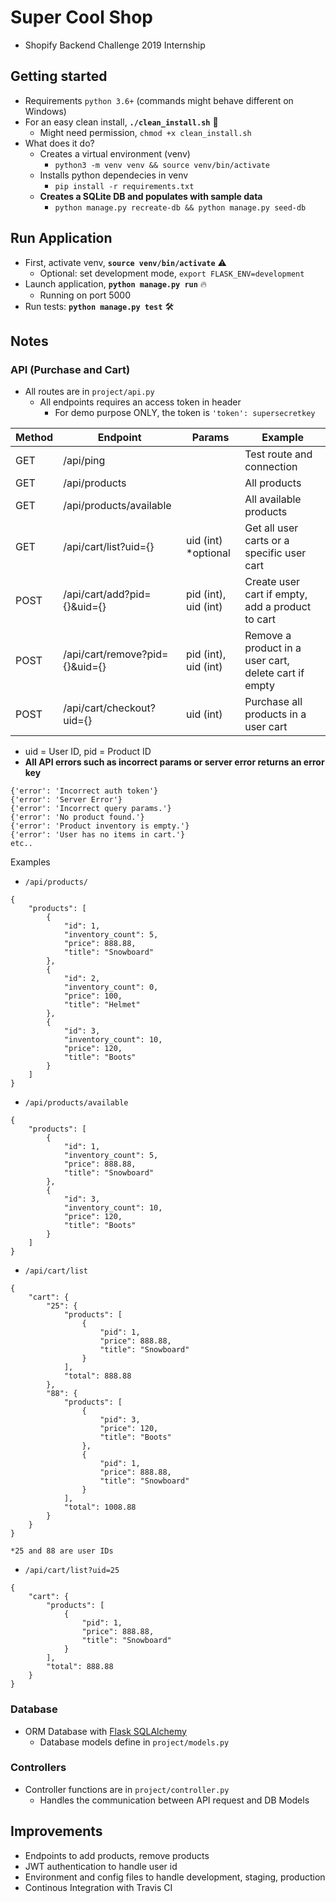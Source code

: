 # Super Cool Shop

- Shopify Backend Challenge 2019 Internship 


## Getting started

- Requirements `python 3.6+` (commands might behave different on Windows)
- For an easy clean install, **`./clean_install.sh`** :dash:
    - Might need permission, `chmod +x clean_install.sh`
- What does it do?
    - Creates a virtual environment (venv)
        - `python3 -m venv venv && source venv/bin/activate`
    - Installs python dependecies in venv 
        - `pip install -r requirements.txt`
    - **Creates a SQLite DB and populates with sample data**
        - `python manage.py recreate-db && python manage.py seed-db`


## Run Application

- First, activate venv, **`source venv/bin/activate`** :warning:
    - Optional: set development mode, `export FLASK_ENV=development`
- Launch application, **`python manage.py run`** :fire: 
    - Running on port 5000
- Run tests: **`python manage.py test`** :hammer_and_wrench:


## Notes

### API (Purchase and Cart)
- All routes are in `project/api.py`
    - All endpoints requires an access token in header
        - For demo purpose ONLY, the token is `'token': supersecretkey`

| Method | Endpoint                       | Params               | Example                                     |
| ------ | ------------------------------ | -------------------- | ------------------------------------------- |
| GET    | /api/ping                      |                      | Test route and connection                   |
| GET    | /api/products                  |                      | All products                                |
| GET    | /api/products/available        |                      | All available products                      |
| GET    | /api/cart/list?uid={}          | uid (int) *optional  | Get all user carts or a specific user cart  |
| POST   | /api/cart/add?pid={}&uid={}    | pid (int), uid (int) | Create user cart if empty, add a product to cart |
| POST   | /api/cart/remove?pid={}&uid={} | pid (int), uid (int) | Remove a product in a user cart, delete cart if empty |
| POST   | /api/cart/checkout?uid={}      | uid (int)            | Purchase all products in a user cart        |
- uid = User ID, pid = Product ID
- **All API errors such as incorrect params or server error returns an error key**
```
{'error': 'Incorrect auth token'}
{'error': 'Server Error'}
{'error': 'Incorrect query params.'}
{'error': 'No product found.'}
{'error': 'Product inventory is empty.'}
{'error': 'User has no items in cart.'}
etc..
```

Examples
- `/api/products/`
```
{
    "products": [
        {
            "id": 1,
            "inventory_count": 5,
            "price": 888.88,
            "title": "Snowboard"
        },
        {
            "id": 2,
            "inventory_count": 0,
            "price": 100,
            "title": "Helmet"
        },
        {
            "id": 3,
            "inventory_count": 10,
            "price": 120,
            "title": "Boots"
        }
    ]
}
```
- `/api/products/available`
```
{
    "products": [
        {
            "id": 1,
            "inventory_count": 5,
            "price": 888.88,
            "title": "Snowboard"
        },
        {
            "id": 3,
            "inventory_count": 10,
            "price": 120,
            "title": "Boots"
        }
    ]
}
```
- `/api/cart/list`
```
{
    "cart": {
        "25": {
            "products": [
                {
                    "pid": 1,
                    "price": 888.88,
                    "title": "Snowboard"
                }
            ],
            "total": 888.88
        },
        "88": {
            "products": [
                {
                    "pid": 3,
                    "price": 120,
                    "title": "Boots"
                },
                {
                    "pid": 1,
                    "price": 888.88,
                    "title": "Snowboard"
                }
            ],
            "total": 1008.88
        }
    }
}

*25 and 88 are user IDs
```
- `/api/cart/list?uid=25`
```
{
    "cart": {
        "products": [
            {
                "pid": 1,
                "price": 888.88,
                "title": "Snowboard"
            }
        ],
        "total": 888.88
    }
}
```



### Database
- ORM Database with [Flask SQLAlchemy](http://flask-sqlalchemy.pocoo.org/2.3/quickstart/)
    - Database models define in `project/models.py`

### Controllers
- Controller functions are in `project/controller.py`
    - Handles the communication between API request and DB Models

## Improvements
- Endpoints to add products, remove products
- JWT authentication to handle user id
- Environment and config files to handle development, staging, production
- Continous Integration with Travis CI   